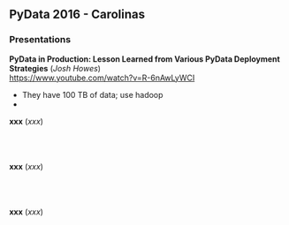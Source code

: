 ## PyData 2016 - Carolinas

### Presentations

**PyData in Production: Lesson Learned from Various PyData Deployment Strategies** (_Josh Howes_)
<br/>https://www.youtube.com/watch?v=R-6nAwLyWCI

 - They have 100 TB of data; use hadoop
 - 


**xxx** (_xxx_)
<br/>&nbsp;&nbsp;
<br/>&nbsp;&nbsp;
<br/>&nbsp;&nbsp;

**xxx** (_xxx_)
<br/>&nbsp;&nbsp;
<br/>&nbsp;&nbsp;
<br/>&nbsp;&nbsp;

**xxx** (_xxx_)
<br/>&nbsp;&nbsp;
<br/>&nbsp;&nbsp;
<br/>&nbsp;&nbsp;
